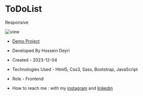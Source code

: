 # ToDoList
Responsive

![view](https://github.com/hossein-deyri/ToDoList/assets/136192436/48b7f65c-7532-4a30-bf24-af1efce9a8be)

- [Demo Project](https://hossein-deyri.github.io/ToDoList/)

- Developed By Hossein Deyri

- Created - 2023-12-04

- Technologies Used - Html5, Css3, Sass, Bootstrap, JavaScript

- Role - Frontend

- How to reach me : with my [instagram](https://www.instagram.com/hossein.deyri_web) and [linkedin](https://www.linkedin.com/in/hossein-deyri)
